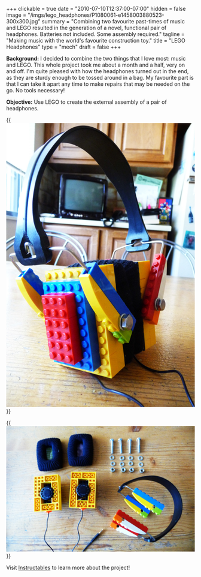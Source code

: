 +++
clickable = true
date = "2010-07-10T12:37:00-07:00"
hidden = false
image = "/imgs/lego_headphones/P1080061-e1458003880523-300x300.jpg"
summary = "Combining two favourite past-times of music and LEGO resulted in the generation of a novel, functional pair of headphones. Batteries not included. Some assembly required."
tagline = "Making music with the world's favourite construction toy."
title = "LEGO Headphones"
type = "mech"
draft = false
+++

__Background:__ I decided to combine the two things that I love most: music and LEGO. This whole project took me about a month and a half, very on and off. I'm quite pleased with how the headphones turned out in the end, as they are sturdy enough to be tossed around in a bag. My favourite part is that I can take it apart any time to make repairs that may be needed on the go. No tools necessary!

__Objective:__ Use LEGO to create the external assembly of a pair of headphones.

{{<img caption="The world's finest LEGO headphones in all its glory."
src="/imgs/lego_headphones/P1080061-e1424407288767.jpg" >}}

{{<img caption="Easily deconstructed, staying true to the LEGO roots."
src="/imgs/lego_headphones/P1080050.jpg">}}

Visit [Instructables](http://www.instructables.com/id/LEGO-Headphones/) to learn more about the project!